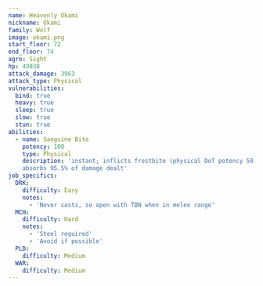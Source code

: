```yaml
---
name: Heavenly Okami
nickname: Okami
family: Wolf
image: okami.png
start_floor: 72
end_floor: 74
agro: Sight
hp: 49038
attack_damage: 3963
attack_type: Physical
vulnerabilities:
  bind: true
  heavy: true
  sleep: true
  slow: true
  stun: true
abilities:
  - name: Sanguine Bite
    potency: 100
    type: Physical
    description: 'instant; inflicts frostbite (physical DoT potency 50, 12s);
    absorbs 95.5% of damage dealt'
job_specifics:
  DRK:
    difficulty: Easy
    notes:
      - 'Never casts, so open with TBN when in melee range'
  MCH:
    difficulty: Hard
    notes:
      - 'Steel required'
      - 'Avoid if possible'
  PLD:
    difficulty: Medium
  WAR:
    difficulty: Medium
---
```

